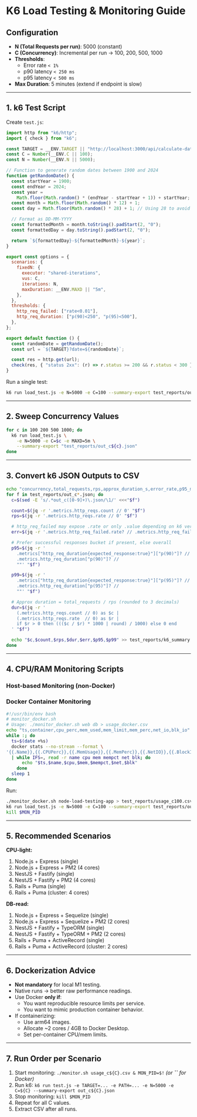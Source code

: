 # K6 Load Testing & Monitoring Guide

## **Configuration**

- **N (Total Requests per run)**: 5000 (constant)
- **C (Concurrency)**: Incremental per run → 100, 200, 500, 1000
- **Thresholds**:
  - Error rate `< 1%`
  - p90 latency `< 250 ms`
  - p95 latency `< 500 ms`
- **Max Duration**: 5 minutes (extend if endpoint is slow)

---

## **1. k6 Test Script**

Create `test.js`:

```js
import http from "k6/http";
import { check } from "k6";

const TARGET = __ENV.TARGET || "http://localhost:3000/api/calculate-date";
const C = Number(__ENV.C || 100);
const N = Number(__ENV.N || 5000);

// Function to generate random dates between 1900 and 2024
function getRandomDate() {
  const startYear = 1900;
  const endYear = 2024;
  const year =
    Math.floor(Math.random() * (endYear - startYear + 1)) + startYear;
  const month = Math.floor(Math.random() * 12) + 1;
  const day = Math.floor(Math.random() * 28) + 1; // Using 28 to avoid invalid dates

  // Format as DD-MM-YYYY
  const formattedMonth = month.toString().padStart(2, "0");
  const formattedDay = day.toString().padStart(2, "0");

  return `${formattedDay}-${formattedMonth}-${year}`;
}

export const options = {
  scenarios: {
    fixedN: {
      executor: "shared-iterations",
      vus: C,
      iterations: N,
      maxDuration: __ENV.MAXD || "5m",
    },
  },
  thresholds: {
    http_req_failed: ["rate<0.01"],
    http_req_duration: ["p(90)<250", "p(95)<500"],
  },
};

export default function () {
  const randomDate = getRandomDate();
  const url = `${TARGET}?date=${randomDate}`;

  const res = http.get(url);
  check(res, { "status 2xx": (r) => r.status >= 200 && r.status < 300 });
}
```

Run a single test:

```bash
k6 run load_test.js -e N=5000 -e C=100 --summary-export test_reports/out_c100.json
```

---

## **2. Sweep Concurrency Values**

```bash
for c in 100 200 500 1000; do
  k6 run load_test.js \
    -e N=5000 -e C=$c -e MAXD=5m \
    --summary-export "test_reports/out_c${c}.json"
done
```

---

## **3. Convert k6 JSON Outputs to CSV**

```bash
echo "concurrency,total_requests,rps,approx_duration_s,error_rate,p95_ms,p99_ms" > test_reports/k6_summary.csv
for f in test_reports/out_c*.json; do
  c=$(sed -E 's/.*out_c([0-9]+)\.json/\1/' <<<"$f")

  count=$(jq -r '.metrics.http_reqs.count // 0' "$f")
  rps=$(jq -r '.metrics.http_reqs.rate // 0' "$f")

  # http_req_failed may expose .rate or only .value depending on k6 version/output
  err=$(jq -r '.metrics.http_req_failed.rate? // .metrics.http_req_failed.value? // 0' "$f")

  # Prefer successful responses bucket if present, else overall
  p95=$(jq -r '
    .metrics["http_req_duration{expected_response:true}"]["p(90)"]? //
    .metrics.http_req_duration["p(90)"]? //
    ""' "$f")

  p99=$(jq -r '
    .metrics["http_req_duration{expected_response:true}"]["p(95)"]? //
    .metrics.http_req_duration["p(95)"]? //
    ""' "$f")

  # Approx duration = total_requests / rps (rounded to 3 decimals)
  dur=$(jq -r '
    (.metrics.http_reqs.count // 0) as $c |
    (.metrics.http_reqs.rate  // 0) as $r |
    if $r > 0 then ((($c / $r) * 1000 | round) / 1000) else 0 end
  ' "$f")

  echo "$c,$count,$rps,$dur,$err,$p95,$p99" >> test_reports/k6_summary.csv
done
```

---

## **4. CPU/RAM Monitoring Scripts**

### **Host-based Monitoring (non-Docker)**

### **Docker Container Monitoring**

```bash
#!/usr/bin/env bash
# monitor_docker.sh
# Usage: ./monitor_docker.sh web db > usage_docker.csv
echo "ts,container,cpu_perc,mem_used,mem_limit,mem_perc,net_io,blk_io"
while :; do
  ts=$(date +%s)
  docker stats --no-stream --format \
'{{.Name}},{{.CPUPerc}},{{.MemUsage}},{{.MemPerc}},{{.NetIO}},{{.BlockIO}}' "$@" \
  | while IFS=, read -r name cpu mem mempct net blk; do
      echo "$ts,$name,$cpu,$mem,$mempct,$net,$blk"
    done
  sleep 1
done
```

Run:

```bash
./monitor_docker.sh node-load-testing-app > test_reports/usage_c100.csv & MON_PID=$!
k6 run load_test.js -e N=5000 -e C=100 --summary-export test_reports/out_c100.json
kill $MON_PID
```

---

## **5. Recommended Scenarios**

**CPU-light:**

1. Node.js + Express (single)
2. Node.js + Express + PM2 (4 cores)
3. NestJS + Fastify (single)
4. NestJS + Fastify + PM2 (4 cores)
5. Rails + Puma (single)
6. Rails + Puma (cluster: 4 cores)

**DB-read:**

1. Node.js + Express + Sequelize (single)
2. Node.js + Express + Sequelize + PM2 (2 cores)
3. NestJS + Fastify + TypeORM (single)
4. NestJS + Fastify + TypeORM + PM2 (2 cores)
5. Rails + Puma + ActiveRecord (single)
6. Rails + Puma + ActiveRecord (cluster: 2 cores)

---

## **6. Dockerization Advice**

- **Not mandatory** for local M1 testing.
- Native runs → better raw performance readings.
- Use Docker **only if**:
  - You want reproducible resource limits per service.
  - You want to mimic production container behavior.
- If containerizing:
  - Use arm64 images.
  - Allocate \~2 cores / 4GB to Docker Desktop.
  - Set per-container CPU/mem limits.

---

## **7. Run Order per Scenario**

1. Start monitoring: `./monitor.sh usage_c${C}.csv & MON_PID=$!` *(or ****\`\`**** for Docker)*
2. Run k6: `k6 run test.js -e TARGET=... -e PATH=... -e N=5000 -e C=${C} --summary-export out_c${C}.json`
3. Stop monitoring: `kill $MON_PID`
4. Repeat for all C values.
5. Extract CSV after all runs.

